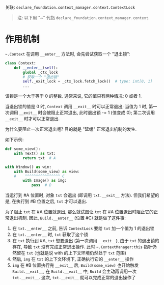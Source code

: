 关联: `declare_foundation.context_manager.context.ContextLock`

> 注: 以下用 "~" 代指 `declare_foundation.context_manager.context`.

# 作用机制

`~.Context` 在调用 `__enter__` 方法时, 会先尝试获取一个 "退出锁":

```python
class Context:
    def __enter__(self):
        global _ctx_lock
        # 获取一个 "退出锁"
        self._exit_lock = _ctx_lock.fetch_lock()  # type: int[0, 1]
        ...
```

该锁是一个大于等于 0 的整数. 通常来说, 它的值只有两种情况: 0 或者 1.

当退出锁的值是 0 时, `Context` 调用 `__exit__` 时可以正常退出; 当值为 1 时, 第一次调用 `__exit__` 时会被阻止正常退出, 此时退出锁 -= 1 (值变成 0); 第二次调用 `__exit__` 时才可以正常退出.

为什么要阻止一次正常退出呢? 目的就是 "延缓" 正常退出机制的发生.

如下示例:

```python
def some_view():
    with Text() as txt:
        return txt  # A

with Window() as win:
    with Build(some_view) as view:
    #    ^^^^^^^^^^^^^^^^ C
        with Image() as img:
            pass  # B
```

当运行到 #A 位置时, 对象 `txt` 会退出 (即调用 `txt.__exit__` 方法). 但我们希望的是, 在执行到 #B 位置之后, `txt` 才可以退出.

为了阻止 `txt` 在 #A 位置就退出, 那么就试图让 `txt` 在 #A 位置退出时阻止它的正常退出机制. 因此, `Build.__enter__` (位置 #C) 就是做了这件事:

1. 在 `txt.__enter__` 之前, 告诉 `ContextLock` 要给 `txt` 加一个值为 1 的退出锁
2. 在 `txt.__enter__` 时, `txt` 获取了这个锁
3. 在 `txt` 执行到 #A, `txt` 想要退出 (第一次调用 `__exit__`), 由于 `txt` 的退出锁的存在, 导致 `txt` 没有完成正常退出操作. 此时 `~.ContextManager:this` 指针仍然留在 `txt` (也就是说 with 的上下文环境仍然处于 `txt` 范围)
4. 然后, `img` 在 `txt` 的上下文环境下, 正确执行它的 `__enter__` 操作
5. `img` 在 #B 位置执行完 `__exit__` 后, `Build(some_view)` 也开始触发 `Build.__exit__`, 在 `Build.__exit__` 中, `Build` 会主动再调用一次 `txt.__exit__`. 这次, `txt.__exit__` 就可以完成正常的退出操作了
